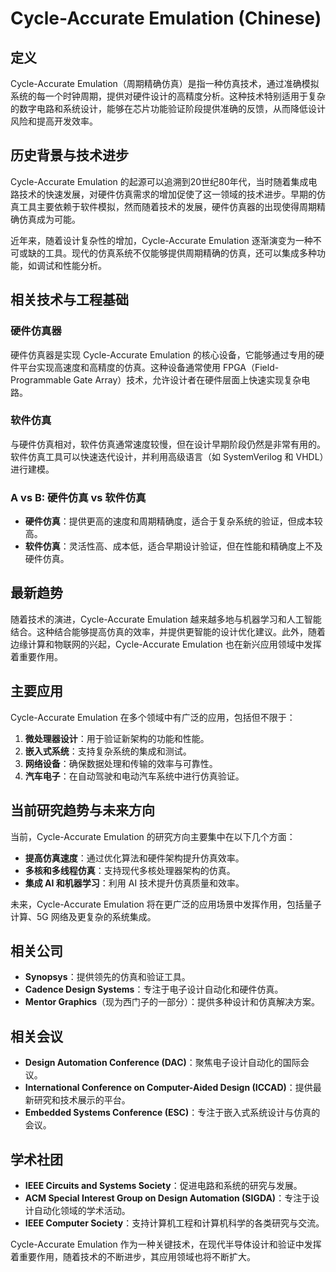 # Cycle-Accurate Emulation (Chinese)

## 定义
Cycle-Accurate Emulation（周期精确仿真）是指一种仿真技术，通过准确模拟系统的每一个时钟周期，提供对硬件设计的高精度分析。这种技术特别适用于复杂的数字电路和系统设计，能够在芯片功能验证阶段提供准确的反馈，从而降低设计风险和提高开发效率。

## 历史背景与技术进步
Cycle-Accurate Emulation 的起源可以追溯到20世纪80年代，当时随着集成电路技术的快速发展，对硬件仿真需求的增加促使了这一领域的技术进步。早期的仿真工具主要依赖于软件模拟，然而随着技术的发展，硬件仿真器的出现使得周期精确仿真成为可能。

近年来，随着设计复杂性的增加，Cycle-Accurate Emulation 逐渐演变为一种不可或缺的工具。现代的仿真系统不仅能够提供周期精确的仿真，还可以集成多种功能，如调试和性能分析。

## 相关技术与工程基础
### 硬件仿真器
硬件仿真器是实现 Cycle-Accurate Emulation 的核心设备，它能够通过专用的硬件平台实现高速度和高精度的仿真。这种设备通常使用 FPGA（Field-Programmable Gate Array）技术，允许设计者在硬件层面上快速实现复杂电路。

### 软件仿真
与硬件仿真相对，软件仿真通常速度较慢，但在设计早期阶段仍然是非常有用的。软件仿真工具可以快速迭代设计，并利用高级语言（如 SystemVerilog 和 VHDL）进行建模。

### A vs B: 硬件仿真 vs 软件仿真
- **硬件仿真**：提供更高的速度和周期精确度，适合于复杂系统的验证，但成本较高。
- **软件仿真**：灵活性高、成本低，适合早期设计验证，但在性能和精确度上不及硬件仿真。

## 最新趋势
随着技术的演进，Cycle-Accurate Emulation 越来越多地与机器学习和人工智能结合。这种结合能够提高仿真的效率，并提供更智能的设计优化建议。此外，随着边缘计算和物联网的兴起，Cycle-Accurate Emulation 也在新兴应用领域中发挥着重要作用。

## 主要应用
Cycle-Accurate Emulation 在多个领域中有广泛的应用，包括但不限于：
1. **微处理器设计**：用于验证新架构的功能和性能。
2. **嵌入式系统**：支持复杂系统的集成和测试。
3. **网络设备**：确保数据处理和传输的效率与可靠性。
4. **汽车电子**：在自动驾驶和电动汽车系统中进行仿真验证。

## 当前研究趋势与未来方向
当前，Cycle-Accurate Emulation 的研究方向主要集中在以下几个方面：
- **提高仿真速度**：通过优化算法和硬件架构提升仿真效率。
- **多核和多线程仿真**：支持现代多核处理器架构的仿真。
- **集成 AI 和机器学习**：利用 AI 技术提升仿真质量和效率。

未来，Cycle-Accurate Emulation 将在更广泛的应用场景中发挥作用，包括量子计算、5G 网络及更复杂的系统集成。

## 相关公司
- **Synopsys**：提供领先的仿真和验证工具。
- **Cadence Design Systems**：专注于电子设计自动化和硬件仿真。
- **Mentor Graphics**（现为西门子的一部分）：提供多种设计和仿真解决方案。

## 相关会议
- **Design Automation Conference (DAC)**：聚焦电子设计自动化的国际会议。
- **International Conference on Computer-Aided Design (ICCAD)**：提供最新研究和技术展示的平台。
- **Embedded Systems Conference (ESC)**：专注于嵌入式系统设计与仿真的会议。

## 学术社团
- **IEEE Circuits and Systems Society**：促进电路和系统的研究与发展。
- **ACM Special Interest Group on Design Automation (SIGDA)**：专注于设计自动化领域的学术活动。
- **IEEE Computer Society**：支持计算机工程和计算机科学的各类研究与交流。

Cycle-Accurate Emulation 作为一种关键技术，在现代半导体设计和验证中发挥着重要作用，随着技术的不断进步，其应用领域也将不断扩大。